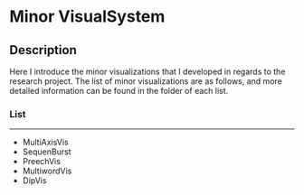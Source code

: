 # Minor VisualSystem

## Description
Here I introduce the minor visualizations that I developed in regards to the research project. The list of minor visualizations are as follows, and more detailed information can be found in the folder of each list.

### List
-----------
<ul>
  <li>
    MultiAxisVis
  </li>
  <li>
    SequenBurst
  </li>
  <li>
    PreechVis
  </li>
  <li>
    MultiwordVis
  </li>
  <li>
    DipVis
  </li>
</ul>

